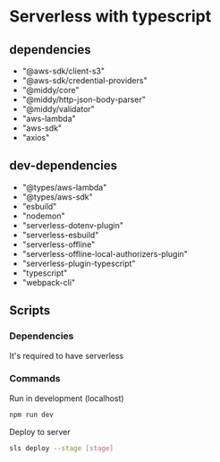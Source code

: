 # Serverless with typescript

## dependencies

- "@aws-sdk/client-s3"
- "@aws-sdk/credential-providers"
- "@middy/core"
- "@middy/http-json-body-parser"
- "@middy/validator"
- "aws-lambda"
- "aws-sdk"
- "axios"

## dev-dependencies

- "@types/aws-lambda"
- "@types/aws-sdk"
- "esbuild"
- "nodemon"
- "serverless-dotenv-plugin"
- "serverless-esbuild"
- "serverless-offline"
- "serverless-offline-local-authorizers-plugin"
- "serverless-plugin-typescript"
- "typescript"
- "webpack-cli"

## Scripts

### Dependencies
It's required to have serverless

### Commands
Run in development (localhost)
```bash
npm run dev
```

Deploy to server
```bash
sls deploy --stage [stage]
```
